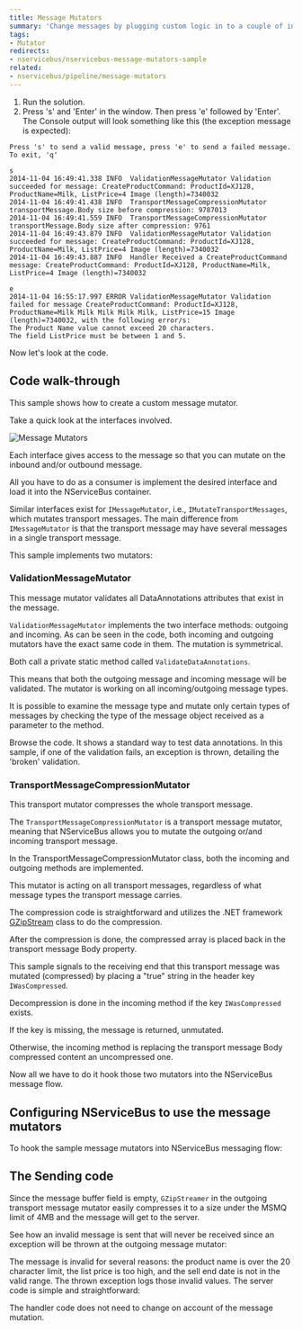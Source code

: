 ```yaml
---
title: Message Mutators
summary: 'Change messages by plugging custom logic in to a couple of interfaces, encrypting as required. '
tags:
- Mutator
redirects:
- nservicebus/nservicebus-message-mutators-sample
related:
- nservicebus/pipeline/message-mutators
---
```


1.  Run the solution.
2.  Press 's' and 'Enter' in the window. Then press 'e' followed by 'Enter'.
    The Console  output will look something like this (the exception message is expected):

```
Press 's' to send a valid message, press 'e' to send a failed message. To exit, 'q'

s
2014-11-04 16:49:41.338 INFO  ValidationMessageMutator Validation succeeded for message: CreateProductCommand: ProductId=XJ128, ProductName=Milk, ListPrice=4 Image (length)=7340032
2014-11-04 16:49:41.438 INFO  TransportMessageCompressionMutator transportMessage.Body size before compression: 9787013
2014-11-04 16:49:41.559 INFO  TransportMessageCompressionMutator transportMessage.Body size after compression: 9761
2014-11-04 16:49:43.879 INFO  ValidationMessageMutator Validation succeeded for message: CreateProductCommand: ProductId=XJ128, ProductName=Milk, ListPrice=4 Image (length)=7340032
2014-11-04 16:49:43.887 INFO  Handler Received a CreateProductCommand message: CreateProductCommand: ProductId=XJ128, ProductName=Milk, ListPrice=4 Image (length)=7340032

e
2014-11-04 16:55:17.997 ERROR ValidationMessageMutator Validation failed for message CreateProductCommand: ProductId=XJ128, ProductName=Milk Milk Milk Milk Milk, ListPrice=15 Image (length)=7340032, with the following error/s:
The Product Name value cannot exceed 20 characters.
The field ListPrice must be between 1 and 5.

``` 

Now let's look at the code.

## Code walk-through

This sample shows how to create a custom message mutator.

Take a quick look at the interfaces involved. 

![Message Mutators](message-mutators.png "Message Mutators")

Each interface gives access to the message so that you can mutate on the inbound and/or outbound message.

All you have to do as a consumer is implement the desired interface and load it into the NServiceBus container.

Similar interfaces exist for `IMessageMutator`, i.e., `IMutateTransportMessages`, which mutates transport messages. The main difference from `IMessageMutator` is that the transport message may have several messages in a single transport message.

This sample implements two mutators:

### ValidationMessageMutator

This message mutator validates all DataAnnotations attributes that exist in the message.

<!-- import ValidationMessageMutator -->

`ValidationMessageMutator` implements the two interface methods: outgoing and incoming. As can be seen in the code, both incoming and outgoing mutators have the exact same code in them. The mutation is symmetrical.

Both call a private static method called `ValidateDataAnnotations`.

This means that both the outgoing message and incoming message will be validated. The mutator is working on all incoming/outgoing message types.

It is possible to examine the message type and mutate only certain types of messages by checking the type of the message object received as a parameter to the method.

Browse the code. It shows a standard way to test data annotations. In this sample, if one of the validation fails, an exception is thrown, detailing the 'broken' validation.

### TransportMessageCompressionMutator

This transport mutator compresses the whole transport message.

<!-- import TransportMessageCompressionMutator -->

The `TransportMessageCompressionMutator` is a transport message mutator, meaning that NServiceBus allows you to mutate the outgoing or/and incoming transport message.

In the TransportMessageCompressionMutator class, both the incoming and outgoing methods are implemented.

This mutator is acting on all transport messages, regardless of what message types the transport message carries.

The compression code is straightforward and utilizes the .NET framework [GZipStream](https://msdn.microsoft.com/en-us/library/system.io.compression.gzipstream.aspx) class to do the compression.

After the compression is done, the compressed array is placed back in the transport message Body property.

This sample signals to the receiving end that this transport message was mutated (compressed) by placing a "true" string in the header key `IWasCompressed`.

Decompression is done in the incoming method if the key `IWasCompressed` exists.

If the key is missing, the message is returned, unmutated.

Otherwise, the incoming method is replacing the transport message Body compressed content an uncompressed one.

Now all we have to do it hook those two mutators into the NServiceBus message flow.

## Configuring NServiceBus to use the message mutators

To hook the sample message mutators into NServiceBus messaging flow:

<!-- import ComponentRegistartion -->
## The Sending code

<!-- import SendingSmall --> 

Since the message buffer field is empty, `GZipStreamer` in the outgoing transport message mutator easily compresses it to a size under the MSMQ limit of 4MB and the message will get to the server.

See how an invalid message is sent that will never be received since an exception will be thrown at the outgoing message mutator:

<!-- import SendingLarge --> 

The message is invalid for several reasons: the product name is over the 20 character limit, the list price is too high, and the sell end date is not in the valid range. The thrown exception logs those invalid values. The server code is simple and straightforward:

<!-- import Handler -->

The handler code does not need to change on account of the message mutation.

